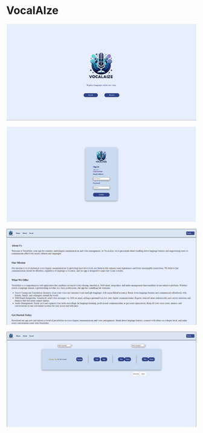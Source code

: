 # VocalAIze

![Landing Page](https://github.com/RobCaamano/VocalAIze/blob/main/imgs/Landing.png)

![Sign In Page](https://github.com/RobCaamano/VocalAIze/blob/main/imgs/Sign%20In.png)

![About Page](https://github.com/RobCaamano/VocalAIze/blob/main/imgs/About.png)

![Home Page](https://github.com/RobCaamano/VocalAIze/blob/main/imgs/Home.png)
